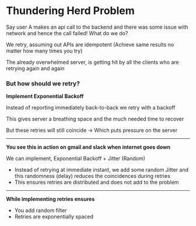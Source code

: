 # Thundering Herd Problem

Say user A makes an api call to the backend and there was some issue with network and hence the call failed! What do we do?

We retry, assuming out APIs are idempotent (Achieve same results no matter how many times you try)

The already overwhelmed server, is getting hit by all the clients who are retrying again and again

### But how should we retry?

**Implement Exponential Backoff**

Instead of reporting immediately back-to-back we retry with a backoff

This gives server a breathing space and the much needed time to recover

But these retries will still coincide → Which puts pressure on the server

---

**You see this in action on gmail and slack when internet goes down**

We can implement, Exponential Backoff + Jitter (Random)

- Instead of retrying at immediate instant, we add some random Jitter and this randomness (delay) reduces the coincidences during retries
- This ensures retries are distributed and does not add to the problem

---

**While implementing retries ensures**

- You add random filter
- Retries are exponentially spaced

